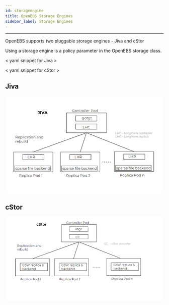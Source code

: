 ```yaml
---
id: storageengine
title: OpenEBS Storage Engines
sidebar_label: Storage Engines
---
```


------

OpenEBS supports two pluggable storage engines - Jiva and cStor

Using a storage engine is a policy parameter in the OpenEBS storage class. 

< yaml snippet for Jiva >



< yaml snippet for cStor >



## Jiva

![Jiva storage engine of OpenEBS](/docs/assets/jiva.png)



## cStor

![cStor storage engine of OpenEBS](/docs/assets/cStor.png)





<!-- Hotjar Tracking Code for https://docs.openebs.io -->
<script>
   (function(h,o,t,j,a,r){
       h.hj=h.hj||function(){(h.hj.q=h.hj.q||[]).push(arguments)};
       h._hjSettings={hjid:785693,hjsv:6};
       a=o.getElementsByTagName('head')[0];
       r=o.createElement('script');r.async=1;
       r.src=t+h._hjSettings.hjid+j+h._hjSettings.hjsv;
       a.appendChild(r);
   })(window,document,'https://static.hotjar.com/c/hotjar-','.js?sv=');
</script>